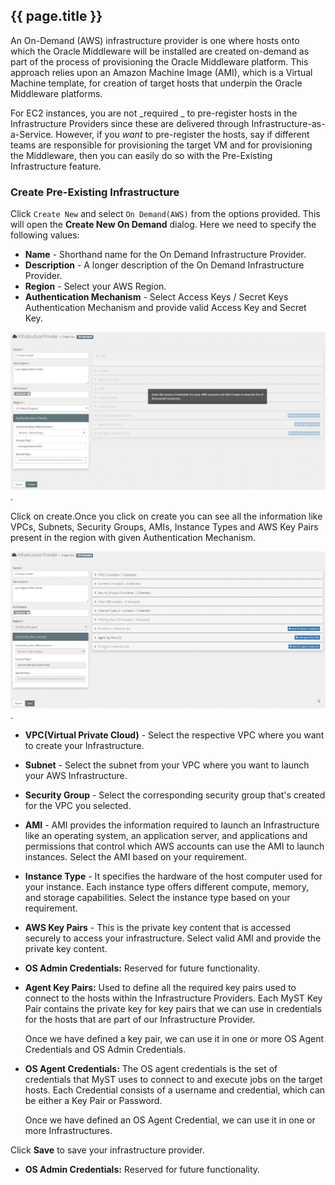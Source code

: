 ## {{ page.title }}

An On-Demand (AWS) infrastructure provider is one where hosts onto which the Oracle Middleware will be installed are created on-demand as part of the process of provisioning the Oracle Middleware platform. This approach relies upon an Amazon Machine Image (AMI), which is a Virtual Machine template, for creation of target hosts that underpin the Oracle Middleware platforms.

For EC2 instances, you are not _required _ to pre-register hosts in the Infrastructure Providers since these are delivered through Infrastructure-as-a-Service. 
However, if you _want_ to pre-register the hosts, say if different teams are responsible for provisioning the target VM and for provisioning the Middleware, then you can easily do so with the Pre-Existing Infrastructure feature.

### Create Pre-Existing Infrastructure
Click `Create New` and select `On Demand(AWS)` from the options provided. This will open the **Create New On Demand** dialog. Here we need to specify the following values:

* **Name** - Shorthand name for the On Demand Infrastructure Provider.
* **Description** - A longer description of the On Demand Infrastructure Provider.
* **Region** - Select your AWS Region.
* **Authentication Mechanism** - Select Access Keys / Secret Keys Authentication Mechanism and provide valid Access Key and Secret Key.

![](img/OnDemandInfraAdd.png).

Click on create.Once you click on create you can see all the information like VPCs, Subnets, Security Groups, AMIs, Instance Types and AWS Key Pairs present in the region with given Authentication Mechanism.

![](img/OnDemandCreate.png).

* **VPC(Virtual Private Cloud)** - Select the respective VPC where you want to create your Infrastructure.
* **Subnet** - Select the subnet from your VPC where you want to launch your AWS Infrastructure.
* **Security Group** - Select the corresponding security group that's created for the VPC you selected.
* **AMI** - AMI provides the information required to launch an Infrastructure like an operating system, an application server, and applications and permissions that control which AWS accounts can use the AMI to launch instances. Select the AMI based on your requirement.
* **Instance Type** - It specifies the hardware of the host computer used for your instance. Each instance type offers different compute, memory, and storage capabilities. Select the instance type based on your requirement.
* **AWS Key Pairs** - This is the private key content that is accessed securely to access your infrastructure. Select valid AMI and provide the private key content.

* **OS Admin Credentials:** Reserved for future functionality.
* **Agent Key Pairs:** Used to define all the required key pairs used to connect to the hosts within the Infrastructure Providers. Each MyST Key Pair contains the private key for key pairs that we can use in credentials for the hosts that are part of our Infrastructure Provider.  

  Once we have defined a key pair, we can use it in one or more OS Agent Credentials and OS Admin Credentials.

* **OS Agent Credentials:**  The OS agent credentials is the set of credentials that MyST uses to connect to and execute jobs on the target hosts. Each Credential consists of a username and credential, which can be either a Key Pair or Password.

    Once we have defined an OS Agent Credential, we can use it in one or more Infrastructures.

Click **Save** to save your infrastructure provider.

* **OS Admin Credentials:** Reserved for future functionality.







